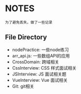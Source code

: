 # NOTES
    为了避免丢失，做了一些记录
## File Directory
* nodePractice: 一些node练习
* arr_api.js: 一些数组API的应用
* CrossDomain: 跨域相关
* CssInterview: CSS 样式面试相关
* JSInterview: JS 面试相关题
* VueInterview: Vue 面试相关
* Git: git相关

